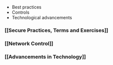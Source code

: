 - Best practices
- Controls
- Technological advancements

### [[Secure Practices, Terms and Exercises]]

### [[Network Control]]

### [[Advancements in Technology]]